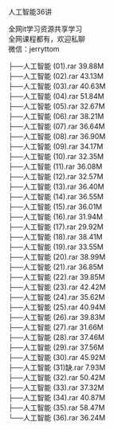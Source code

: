 人工智能36讲

全网it学习资源共享学习<br>全网课程都有，欢迎私聊<br>微信：jerryttom<br>

├──人工智能 (01).rar 39.88M<br> ├──人工智能 (02).rar 43.13M<br> ├──人工智能 (03).rar 40.63M<br> ├──人工智能 (04).rar 51.84M<br> ├──人工智能 (05).rar 32.67M<br> ├──人工智能 (06).rar 38.21M<br> ├──人工智能 (07).rar 36.64M<br> ├──人工智能 (08).rar 36.90M<br> ├──人工智能 (09).rar 34.17M<br> ├──人工智能 (10).rar 32.35M<br> ├──人工智能 (11).rar 36.08M<br> ├──人工智能 (12).rar 32.57M<br> ├──人工智能 (13).rar 36.40M<br> ├──人工智能 (14).rar 36.55M<br> ├──人工智能 (15).rar 36.01M<br> ├──人工智能 (16).rar 31.94M<br> ├──人工智能 (17).rar 29.92M<br> ├──人工智能 (18).rar 38.41M<br> ├──人工智能 (19).rar 33.55M<br> ├──人工智能 (20).rar 38.99M<br> ├──人工智能 (21).rar 36.85M<br> ├──人工智能 (22).rar 39.85M<br> ├──人工智能 (23).rar 42.42M<br> ├──人工智能 (24).rar 35.62M<br> ├──人工智能 (25).rar 40.94M<br> ├──人工智能 (26).rar 39.83M<br> ├──人工智能 (27).rar 31.66M<br> ├──人工智能 (28).rar 37.46M<br> ├──人工智能 (29).rar 37.56M<br> ├──人工智能 (30).rar 45.92M<br> ├──人工智能 (31)缺.rar 7.93M<br> ├──人工智能 (32).rar 50.42M<br> ├──人工智能 (33).rar 37.32M<br> ├──人工智能 (34).rar 40.87M<br> ├──人工智能 (35).rar 58.47M<br> └──人工智能 (36).rar 36.24M